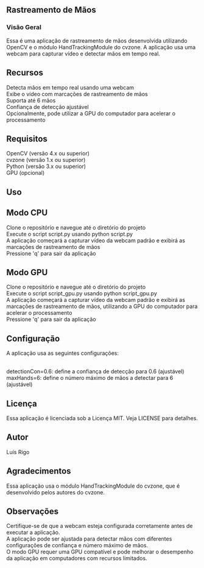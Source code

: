 ## Rastreamento de Mãos
### Visão Geral
Essa é uma aplicação de rastreamento de mãos desenvolvida utilizando OpenCV e o módulo HandTrackingModule do cvzone. A aplicação usa uma webcam para capturar vídeo e detectar mãos em tempo real.

## Recursos
Detecta mãos em tempo real usando uma webcam <br>
Exibe o vídeo com marcações de rastreamento de mãos <br>
Suporta até 6 mãos <br>
Confiança de detecção ajustável<br>
Opcionalmente, pode utilizar a GPU do computador para acelerar o processamento<br>

## Requisitos
OpenCV (versão 4.x ou superior)<br>
cvzone (versão 1.x ou superior)<br>
Python (versão 3.x ou superior)<br>
GPU (opcional)

## Uso
## Modo CPU
Clone o repositório e navegue até o diretório do projeto<br>
Execute o script script.py usando python script.py<br>
A aplicação começará a capturar vídeo da webcam padrão e exibirá as marcações de rastreamento de mãos<br>
Pressione 'q' para sair da aplicação<br>

## Modo GPU
Clone o repositório e navegue até o diretório do projeto<br>
Execute o script script_gpu.py usando python script_gpu.py<br>
A aplicação começará a capturar vídeo da webcam padrão e exibirá as marcações de rastreamento de mãos, utilizando a GPU do computador para acelerar o processamento<br>
Pressione 'q' para sair da aplicação

## Configuração
A aplicação usa as seguintes configurações:<br><br>

detectionCon=0.6: define a confiança de detecção para 0.6 (ajustável)<br>
maxHands=6: define o número máximo de mãos a detectar para 6 (ajustável)

## Licença
Essa aplicação é licenciada sob a Licença MIT. Veja LICENSE para detalhes.

## Autor
Luís Rigo

## Agradecimentos
Essa aplicação usa o módulo HandTrackingModule do cvzone, que é desenvolvido pelos autores do cvzone.

## Observações
Certifique-se de que a webcam esteja configurada corretamente antes de executar a aplicação.<br>
A aplicação pode ser ajustada para detectar mãos com diferentes configurações de confiança e número máximo de mãos.<br>
O modo GPU requer uma GPU compatível e pode melhorar o desempenho da aplicação em computadores com recursos limitados.<br><br>